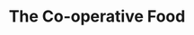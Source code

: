 ---
title: "The Co-operative Food"
url: /birmingham/the-co-operative-food-vicarage-road/
shop: Supermarkt
---